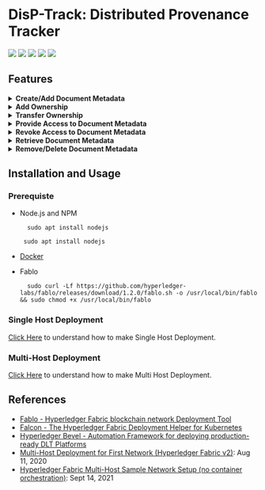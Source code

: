# DisP-Track: Distributed Provenance Tracker
![](https://img.shields.io/badge/Domain-Blockchain-blue) ![](https://img.shields.io/badge/Blockchain-Hyperledger_Fabric-brown) ![](https://img.shields.io/badge/Language-JavaScript-gold) ![](https://img.shields.io/badge/Deployment-Fablo-gold) ![](https://img.shields.io/badge/Container-Docker-silver) <br/> 

## Features
<details close>
    <summary><b>Create/Add Document Metadata</b></summary>
<br>

</details>

<details close>
    <summary><b>Add Ownership</b></summary>
<br>

</details>

<details close>
    <summary><b>Transfer Ownership</b></summary>
<br>

</details>

<details close>
    <summary><b>Provide Access to Document Metadata</b></summary>
<br>

</details>

<details close>
    <summary><b>Revoke Access to Document Metadata</b></summary>
<br>

</details>

<details close>
    <summary><b>Retrieve Document Metadata</b></summary>
<br>

</details>

<details close>
    <summary><b>Remove/Delete Document Metadata</b></summary>
<br>

</details>

## Installation and Usage

### Prerequiste
- Node.js and NPM
  ```
    sudo apt install nodejs
  ```
  ```
   sudo apt install nodejs
  ```
  
- [Docker](https://docs.docker.com/get-docker/)
- Fablo
  
  ```
    sudo curl -Lf https://github.com/hyperledger-labs/fablo/releases/download/1.2.0/fablo.sh -o /usr/local/bin/fablo && sudo chmod +x /usr/local/bin/fablo
  ```

### Single Host Deployment

[Click Here](deploy/SH) to understand how to make Single Host Deployment.

### Multi-Host Deployment

[Click Here](deploy/MH) to understand how to make Multi Host Deployment.

## References
- [Fablo - Hyperledger Fabric blockchain network Deployment Tool](https://github.com/hyperledger-labs/fablo)
- [Falcon - The Hyperledger Fabric Deployment Helper for Kubernetes](https://github.com/npci/falcon)
- [Hyperledger Bevel - Automation Framework for deploying production-ready DLT Platforms](https://github.com/hyperledger/bevel)
- [Multi-Host Deployment for First Network (Hyperledger Fabric v2)](https://kctheservant.medium.com/multi-host-deployment-for-first-network-hyperledger-fabric-v2-273b794ff3d): Aug 11, 2020
- [Hyperledger Fabric Multi-Host Sample Network Setup (no container orchestration)](https://kariera.future-processing.pl/blog/hyperledger-fabric-multi-host-sample-network-setup/): Sept 14, 2021

